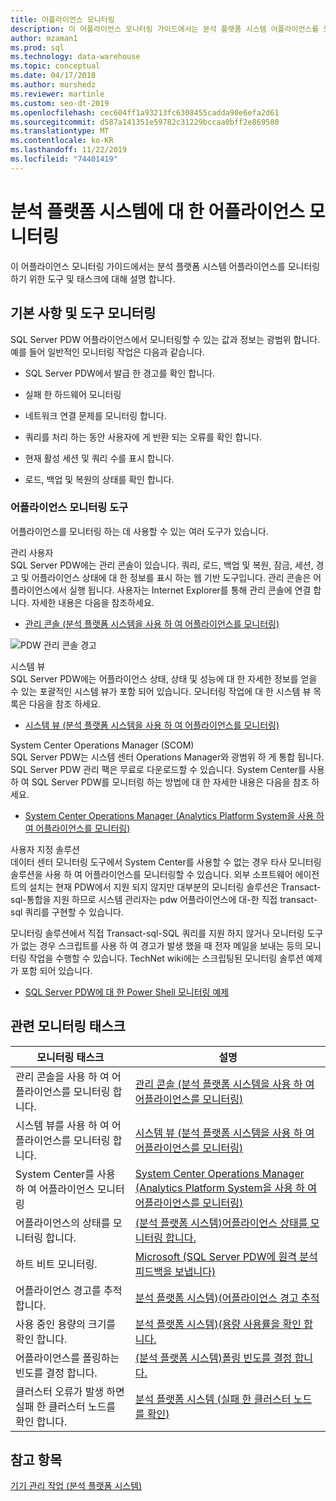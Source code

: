 ```yaml
---
title: 어플라이언스 모니터링
description: 이 어플라이언스 모니터링 가이드에서는 분석 플랫폼 시스템 어플라이언스를 모니터링 하기 위한 도구 및 태스크에 대해 설명 합니다.
author: mzaman1
ms.prod: sql
ms.technology: data-warehouse
ms.topic: conceptual
ms.date: 04/17/2018
ms.author: murshedz
ms.reviewer: martinle
ms.custom: seo-dt-2019
ms.openlocfilehash: cec604ff1a93213fc6308455cadda90e6efa2d61
ms.sourcegitcommit: d587a141351e59782c31229bccaa0bff2e869580
ms.translationtype: MT
ms.contentlocale: ko-KR
ms.lasthandoff: 11/22/2019
ms.locfileid: "74401419"
---
```

# <a name="appliance-monitoring-for-analytics-platform-system"></a>분석 플랫폼 시스템에 대 한 어플라이언스 모니터링
이 어플라이언스 모니터링 가이드에서는 분석 플랫폼 시스템 어플라이언스를 모니터링 하기 위한 도구 및 태스크에 대해 설명 합니다.  
  
## <a name="Basics"></a>기본 사항 및 도구 모니터링  
SQL Server PDW 어플라이언스에서 모니터링할 수 있는 값과 정보는 광범위 합니다. 예를 들어 일반적인 모니터링 작업은 다음과 같습니다.  
  
-   SQL Server PDW에서 발급 한 경고를 확인 합니다.  
  
-   실패 한 하드웨어 모니터링  
  
-   네트워크 연결 문제를 모니터링 합니다.  
  
-   쿼리를 처리 하는 동안 사용자에 게 반환 되는 오류를 확인 합니다.  
  
-   현재 활성 세션 및 쿼리 수를 표시 합니다.  
  
-   로드, 백업 및 복원의 상태를 확인 합니다.  
  
### <a name="appliance-monitoring-tools"></a>어플라이언스 모니터링 도구  
어플라이언스를 모니터링 하는 데 사용할 수 있는 여러 도구가 있습니다.  
  
관리 사용자  
SQL Server PDW에는 관리 콘솔이 있습니다. 쿼리, 로드, 백업 및 복원, 잠금, 세션, 경고 및 어플라이언스 상태에 대 한 정보를 표시 하는 웹 기반 도구입니다. 관리 콘솔은 어플라이언스에서 실행 됩니다. 사용자는 Internet Explorer를 통해 관리 콘솔에 연결 합니다. 자세한 내용은 다음을 참조하세요.  
  
-   [관리 콘솔 &#40;분석 플랫폼 시스템을 사용 하 여 어플라이언스를 모니터링&#41;](monitor-the-appliance-by-using-the-admin-console.md)  
  
![PDW 관리 콘솔 경고](./media/appliance-monitoring/SQL_Server_PDW_AdminConsol_Queries.png "SQL_Server_PDW_AdminConsol_Queries")  
  
시스템 뷰  
SQL Server PDW에는 어플라이언스 상태, 상태 및 성능에 대 한 자세한 정보를 얻을 수 있는 포괄적인 시스템 뷰가 포함 되어 있습니다. 모니터링 작업에 대 한 시스템 뷰 목록은 다음을 참조 하세요.  
  
-   [시스템 뷰 &#40;분석 플랫폼 시스템을 사용 하 여 어플라이언스를 모니터링&#41;](monitor-the-appliance-by-using-system-views.md)  
  
System Center Operations Manager (SCOM)  
SQL Server PDW는 시스템 센터 Operations Manager와 광범위 하 게 통합 됩니다. SQL Server PDW 관리 팩은 무료로 다운로드할 수 있습니다. System Center를 사용 하 여 SQL Server PDW를 모니터링 하는 방법에 대 한 자세한 내용은 다음을 참조 하세요.  
  
-   [System Center Operations Manager &#40;Analytics Platform System을 사용 하 여 어플라이언스를 모니터링&#41;](monitor-the-appliance-by-using-system-center-operations-manager.md)  
  
사용자 지정 솔루션  
데이터 센터 모니터링 도구에서 System Center를 사용할 수 없는 경우 타사 모니터링 솔루션을 사용 하 여 어플라이언스를 모니터링할 수 있습니다. 외부 소프트웨어 에이전트의 설치는 현재 PDW에서 지원 되지 않지만 대부분의 모니터링 솔루션은 Transact-sql\-통합을 지원 하므로 시스템 관리자는 pdw 어플라이언스에 대\-한 직접 transact-sql 쿼리를 구현할 수 있습니다.  
  
모니터링 솔루션에서 직접 Transact-sql\-SQL 쿼리를 지원 하지 않거나 모니터링 도구가 없는 경우 스크립트를 사용 하 여 경고가 발생 했을 때 전자 메일을 보내는 등의 모니터링 작업을 수행할 수 있습니다.  TechNet wiki에는 스크립팅된 모니터링 솔루션 예제가 포함 되어 있습니다.  
  
-   [SQL Server PDW에 대 한 Power Shell 모니터링 예제](https://go.microsoft.com/fwlink/?LinkId=248020)  
   
## <a name="Tasks"></a>관련 모니터링 태스크  
  
|모니터링 태스크|설명|  
|-------------------|---------------|  
|관리 콘솔을 사용 하 여 어플라이언스를 모니터링 합니다.|[관리 콘솔 &#40;분석 플랫폼 시스템을 사용 하 여 어플라이언스를 모니터링&#41;](monitor-the-appliance-by-using-the-admin-console.md)|  
|시스템 뷰를 사용 하 여 어플라이언스를 모니터링 합니다.|[시스템 뷰 &#40;분석 플랫폼 시스템을 사용 하 여 어플라이언스를 모니터링&#41;](monitor-the-appliance-by-using-system-views.md)|  
|System Center를 사용 하 여 어플라이언스 모니터링|[System Center Operations Manager &#40;Analytics Platform System을 사용 하 여 어플라이언스를 모니터링&#41;](monitor-the-appliance-by-using-system-center-operations-manager.md)|  
|어플라이언스의 상태를 모니터링 합니다.|[&#40;분석 플랫폼 시스템&#41;어플라이언스 상태를 모니터링 합니다.](monitor-appliance-health-state.md)|  
|하트 비트 모니터링.|[Microsoft &#40;SQL Server PDW에 원격 분석 피드백을 보냅니다&#41;](send-telemetry-feedback-to-microsoft-sql-server-pdw.md)|  
|어플라이언스 경고를 추적 합니다.|[분석 플랫폼 시스템&#41;&#40;어플라이언스 경고 추적](track-appliance-alerts.md)|  
|사용 중인 용량의 크기를 확인 합니다.|[분석 플랫폼 시스템&#41;&#40;용량 사용률을 확인 합니다.](view-capacity-utilization.md)|  
|어플라이언스를 폴링하는 빈도를 결정 합니다.|[&#40;분석 플랫폼 시스템&#41;폴링 빈도를 결정 합니다.](determine-polling-frequency.md)|  
|클러스터 오류가 발생 하면 실패 한 클러스터 노드를 확인 합니다.|[분석 플랫폼 시스템 &#40;실패 한 클러스터 노드를 확인&#41;](determine-which-cluster-node-failed.md)|  


<!-- MISSING LINKS |Monitor loads.|[Monitor Loads &#40;SQL Server PDW&#41;](../sqlpdw/monitor-loads-sql-server-pdw.md)|  -->  
<!-- MISSING LINKS |Monitor backups and restores.|[Monitor Backups and Restores &#40;SQL Server PDW&#41;](../sqlpdw/monitor-backups-and-restores-sql-server-pdw.md)|  -->  
<!-- MISSING LINKS |Monitor the active queries.|[Monitoring Active Queries &#40;SQL Server PDW&#41;](../sqlpdw/monitoring-active-queries-sql-server-pdw.md)|  -->  
  
## <a name="see-also"></a>참고 항목  
<!-- MISSING LINKS [Common Metadata Query Examples &#40;SQL Server PDW&#41;](../sqlpdw/common-metadata-query-examples-sql-server-pdw.md)  -->  
[기기 관리 작업 &#40;분석 플랫폼 시스템&#41;](appliance-management-tasks.md)  
  
